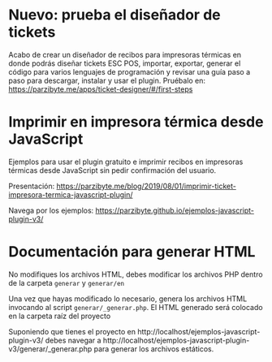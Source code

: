 # Nuevo: prueba el diseñador de tickets

Acabo de crear un diseñador de recibos para impresoras térmicas en donde podrás diseñar tickets ESC POS, importar, exportar, generar el código para varios lenguajes de programación y revisar una guía paso a paso para descargar, instalar y usar el plugin. Pruébalo en: https://parzibyte.me/apps/ticket-designer/#/first-steps

# Imprimir en impresora térmica desde JavaScript

Ejemplos para usar el plugin gratuito e imprimir recibos en impresoras térmicas desde JavaScript sin pedir confirmación del usuario.

Presentación: https://parzibyte.me/blog/2019/08/01/imprimir-ticket-impresora-termica-javascript-plugin/

Navega por los ejemplos: https://parzibyte.github.io/ejemplos-javascript-plugin-v3/

# Documentación para generar HTML
No modifiques los archivos HTML, debes modificar los archivos PHP dentro de la carpeta `generar` y `generar/en`

Una vez que hayas modificado lo necesario, genera los archivos HTML invocando al script `generar/_generar.php`. El HTML generado será colocado en la carpeta raíz del proyecto

Suponiendo que tienes el proyecto en http://localhost/ejemplos-javascript-plugin-v3/ debes navegar a http://localhost/ejemplos-javascript-plugin-v3/generar/_generar.php para generar los archivos estáticos.